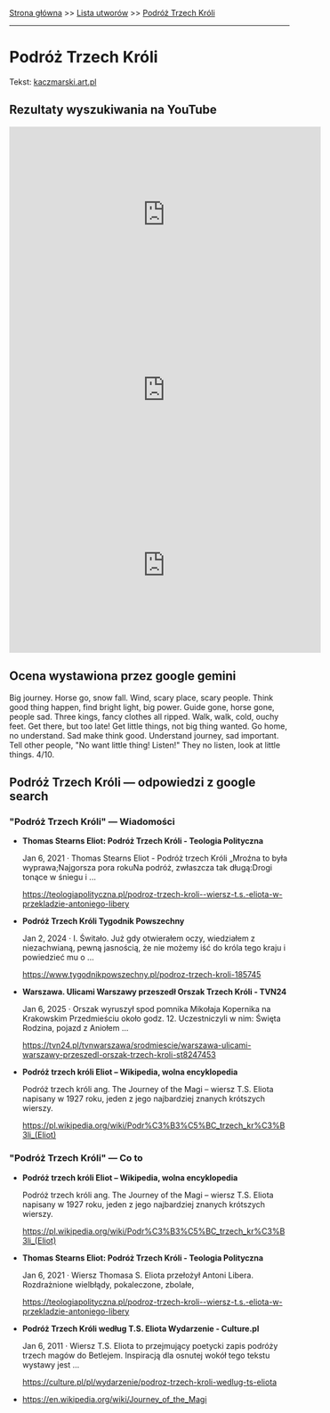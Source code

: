 [Strona główna](../index.md) >> [Lista utworów](../list.md) >> [Podróż Trzech Króli](442.md)

---

# Podróż Trzech Króli

Tekst: [kaczmarski.art.pl](https://www.kaczmarski.art.pl/tworczosc/wiersze/podroz-trzech-kroli/)

## Rezultaty wyszukiwania na YouTube

<iframe width="560" height="315" src="https://www.youtube.com/embed/0aHLPLZ7hl8?si=IdontcarewhotheIRSsendsImnotpayingtaxes" title="YouTube video player" frameborder="0" allow="accelerometer; autoplay; clipboard-write; encrypted-media; gyroscope; picture-in-picture; web-share" referrerpolicy="strict-origin-when-cross-origin" allowfullscreen></iframe>

<iframe width="560" height="315" src="https://www.youtube.com/embed/mmtue5goFdk?si=IdontcarewhotheIRSsendsImnotpayingtaxes" title="YouTube video player" frameborder="0" allow="accelerometer; autoplay; clipboard-write; encrypted-media; gyroscope; picture-in-picture; web-share" referrerpolicy="strict-origin-when-cross-origin" allowfullscreen></iframe>

<iframe width="560" height="315" src="https://www.youtube.com/embed/qyKT0sUTH3o?si=IdontcarewhotheIRSsendsImnotpayingtaxes" title="YouTube video player" frameborder="0" allow="accelerometer; autoplay; clipboard-write; encrypted-media; gyroscope; picture-in-picture; web-share" referrerpolicy="strict-origin-when-cross-origin" allowfullscreen></iframe>

## Ocena wystawiona przez google gemini

Big journey. Horse go, snow fall. Wind, scary place, scary people. Think good thing happen, find bright light, big power. Guide gone, horse gone, people sad. Three kings, fancy clothes all ripped. Walk, walk, cold, ouchy feet. Get there, but too late! Get little things, not big thing wanted. Go home, no understand. Sad make think good. Understand journey, sad important. Tell other people, "No want little thing! Listen!" They no listen, look at little things. 4/10.


## Podróż Trzech Króli — odpowiedzi z google search

### "Podróż Trzech Króli" — Wiadomości

- **Thomas Stearns Eliot: Podróż Trzech Króli - Teologia Polityczna**

    Jan 6, 2021  ·  Thomas Stearns Eliot - Podróż trzech Króli „Mroźna to była wyprawa;Najgorsza pora rokuNa podróż, zwłaszcza tak długą:Drogi tonące w śniegu i ... 

   <https://teologiapolityczna.pl/podroz-trzech-kroli--wiersz-t.s.-eliota-w-przekladzie-antoniego-libery>
- **Podróż Trzech Króli  Tygodnik Powszechny**

    Jan 2, 2024  ·  I. Świtało. Już gdy otwierałem oczy, wiedziałem z niezachwianą, pewną jasnością, że nie możemy iść do króla tego kraju i powiedzieć mu o ... 

   <https://www.tygodnikpowszechny.pl/podroz-trzech-kroli-185745>
- **Warszawa. Ulicami Warszawy przeszedł Orszak Trzech Króli - TVN24**

    Jan 6, 2025  ·  Orszak wyruszył spod pomnika Mikołaja Kopernika na Krakowskim Przedmieściu około godz. 12. Uczestniczyli w nim: Święta Rodzina, pojazd z Aniołem ... 

   <https://tvn24.pl/tvnwarszawa/srodmiescie/warszawa-ulicami-warszawy-przeszedl-orszak-trzech-kroli-st8247453>
- **Podróż trzech króli Eliot – Wikipedia, wolna encyklopedia**

    Podróż trzech króli ang. The Journey of the Magi – wiersz T.S. Eliota napisany w 1927 roku, jeden z jego najbardziej znanych krótszych wierszy. 

   <https://pl.wikipedia.org/wiki/Podr%C3%B3%C5%BC_trzech_kr%C3%B3li_(Eliot)>

### "Podróż Trzech Króli" — Co to

- **Podróż trzech króli Eliot – Wikipedia, wolna encyklopedia**

    Podróż trzech króli ang. The Journey of the Magi – wiersz T.S. Eliota napisany w 1927 roku, jeden z jego najbardziej znanych krótszych wierszy. 

   <https://pl.wikipedia.org/wiki/Podr%C3%B3%C5%BC_trzech_kr%C3%B3li_(Eliot)>
- **Thomas Stearns Eliot: Podróż Trzech Króli - Teologia Polityczna**

    Jan 6, 2021  ·  Wiersz Thomasa S. Eliota przełożył Antoni Libera. Rozdrażnione wielbłądy, pokaleczone, zbolałe, 

   <https://teologiapolityczna.pl/podroz-trzech-kroli--wiersz-t.s.-eliota-w-przekladzie-antoniego-libery>
- **Podróż Trzech Króli według T.S. Eliota  Wydarzenie - Culture.pl**

    Jan 6, 2011  ·  Wiersz T.S. Eliota to przejmujący poetycki zapis podróży trzech magów do Betlejem. Inspiracją dla osnutej wokół tego tekstu wystawy jest ... 

   <https://culture.pl/pl/wydarzenie/podroz-trzech-kroli-wedlug-ts-eliota>
- <https://en.wikipedia.org/wiki/Journey_of_the_Magi>

